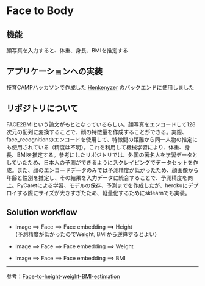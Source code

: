 # Face to Body

## 機能
顔写真を入力すると、体重、身長、BMIを推定する

## アプリケーションへの実装
技育CAMPハッカソンで作成した [Henkenyzer](https://github.com/shimizuyuta/hackathon_vol5) のバックエンドに使用しました

## リポジトリについて
FACE2BMIという論文がもととなっているらしい。顔写真をエンコードして128次元の配列に変換することで、顔の特徴量を作成することができる。実際、face_recognitionのエンコードを使用して、特徴間の距離から同一人物の推定にも使用されている（精度は不明）。これを利用して機械学習により、体重、身長、BMIを推定する。参考にしたリポジトリでは、外国の著名人を学習データとしていたため、日本人の予測ができるようにスクレイピングでデータセットを作成。また、顔のエンコードデータのみでは予測精度が低かったため、顔画像から年齢と性別を推定し、その結果を入力データに統合することで、予測精度を向上。PyCaretによる学習、モデルの保存、予測までを作成したが、herokuにデプロイする際にサイズが大きすぎたため、軽量化するためにsklearnでも実装。

## Solution workflow
- Image ==> Face ==> Face embedding ==> Height<br>(予測精度が低かったのでWeight, BMIから逆算するとよい）

- Image ==> Face ==> Face embedding ==> Weight

- Image ==> Face ==> Face embedding ==> BMI

---

参考：[Face-to-height-weight-BMI-estimation](https://github.com/abhaymise/Face-to-height-weight-BMI-estimation-)
